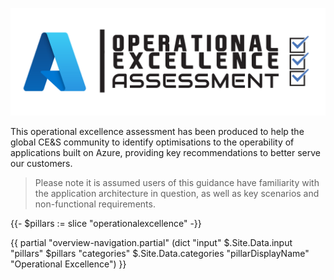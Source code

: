 [![Operational Excellence Assessment](./templates/media/operationalexcellence-icon.png "Operational Excellence Assessment")](#)

This operational excellence assessment has been produced to help the global CE&S community to identify optimisations to the operability of applications built on Azure, providing key recommendations to better serve our customers. 

> Please note it is assumed users of this guidance have familiarity with the application architecture in question, as well as key scenarios and non-functional requirements.

{{- $pillars := slice "operationalexcellence" -}}

{{ partial "overview-navigation.partial" (dict "input" $.Site.Data.input "pillars" $pillars "categories" $.Site.Data.categories "pillarDisplayName" "Operational Excellence") }}